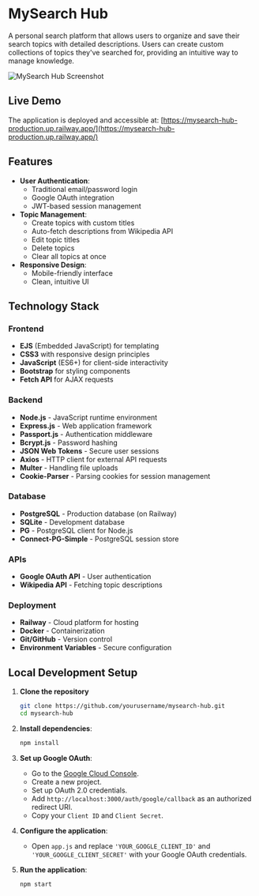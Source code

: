# MySearch Hub

A personal search platform that allows users to organize and save their search topics with detailed descriptions. Users can create custom collections of topics they've searched for, providing an intuitive way to manage knowledge.

![MySearch Hub Screenshot](https://via.placeholder.com/800x450?text=MySearch+Hub+Screenshot)

## Live Demo

The application is deployed and accessible at: [https://mysearch-hub-production.up.railway.app/](https://mysearch-hub-production.up.railway.app/)

## Features

- **User Authentication**: 
  - Traditional email/password login
  - Google OAuth integration
  - JWT-based session management
- **Topic Management**:
  - Create topics with custom titles
  - Auto-fetch descriptions from Wikipedia API
  - Edit topic titles
  - Delete topics
  - Clear all topics at once
- **Responsive Design**: 
  - Mobile-friendly interface
  - Clean, intuitive UI

## Technology Stack

### Frontend
- **EJS** (Embedded JavaScript) for templating
- **CSS3** with responsive design principles
- **JavaScript** (ES6+) for client-side interactivity
- **Bootstrap** for styling components
- **Fetch API** for AJAX requests

### Backend
- **Node.js** - JavaScript runtime environment
- **Express.js** - Web application framework
- **Passport.js** - Authentication middleware
- **Bcrypt.js** - Password hashing
- **JSON Web Tokens** - Secure user sessions
- **Axios** - HTTP client for external API requests
- **Multer** - Handling file uploads
- **Cookie-Parser** - Parsing cookies for session management

### Database
- **PostgreSQL** - Production database (on Railway)
- **SQLite** - Development database
- **PG** - PostgreSQL client for Node.js
- **Connect-PG-Simple** - PostgreSQL session store

### APIs
- **Google OAuth API** - User authentication
- **Wikipedia API** - Fetching topic descriptions

### Deployment
- **Railway** - Cloud platform for hosting
- **Docker** - Containerization
- **Git/GitHub** - Version control
- **Environment Variables** - Secure configuration

## Local Development Setup

1. **Clone the repository**
   ```bash
   git clone https://github.com/yourusername/mysearch-hub.git
   cd mysearch-hub
   ```

2. **Install dependencies**:
   ```bash
   npm install
   ```

3. **Set up Google OAuth**:
   - Go to the [Google Cloud Console](https://console.cloud.google.com/).
   - Create a new project.
   - Set up OAuth 2.0 credentials.
   - Add `http://localhost:3000/auth/google/callback` as an authorized redirect URI.
   - Copy your `Client ID` and `Client Secret`.

4. **Configure the application**:
   - Open `app.js` and replace `'YOUR_GOOGLE_CLIENT_ID'` and `'YOUR_GOOGLE_CLIENT_SECRET'` with your Google OAuth credentials.

5. **Run the application**:
   ```bash
   npm start
   ```
